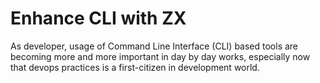 # Enhance CLI with ZX

As developer,  usage of  Command Line Interface (CLI) based tools are becoming more and more important in day by day works, especially now that devops practices is a first-citizen in development world.
